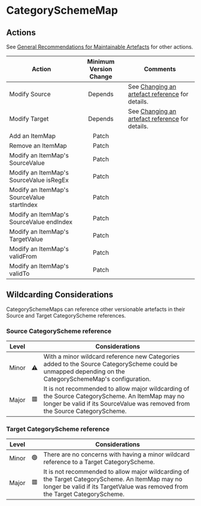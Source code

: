 # CategorySchemeMap

## Actions

See [General Recommendations for Maintainable Artefacts](../General%20Recommendations%20for%20Maintainable%20Artefacts.md) for other actions.

| Action | Minimum Version Change | Comments|
|--------|:----------------------:|---------|
| Modify Source | Depends | See [Changing an artefact reference](../General%20Recommendations/Changing%20an%20artefact%20reference.md#changing-an-artefact-reference) for details. |
| Modify Target | Depends | See [Changing an artefact reference](../General%20Recommendations/Changing%20an%20artefact%20reference.md#changing-an-artefact-reference) for details. |
| Add an ItemMap | Patch | |
| Remove an ItemMap | Patch| |
| Modify an ItemMap's SourceValue | Patch | |
| Modify an ItemMap's SourceValue isRegEx | Patch | |
| Modify an ItemMap's SourceValue startIndex | Patch | |
| Modify an ItemMap's SourceValue endIndex | Patch | |
| Modify an ItemMap's TargetValue | Patch | |
| Modify an ItemMap's validFrom | Patch | |
| Modify an ItemMap's validTo | Patch | |

## Wildcarding Considerations

CategorySchemeMaps can reference other versionable artefacts in their Source and Target CategoryScheme references.

### Source CategoryScheme reference

| Level |    | Considerations|
|-------|:--:|---------------|
| Minor | ⚠️ | With a minor wildcard reference new Categories added to the Source CategoryScheme could be unmapped depending on the CategorySchemeMap's configuration. |  
| Major | 🟥 | It is not recommended to allow major wildcarding of the Source CategoryScheme. An ItemMap may no longer be valid if its SourceValue was removed from the Source CategoryScheme. |  

### Target CategoryScheme reference

| Level |    | Considerations|
|-------|:--:|---------------|
| Minor | 🟢 | There are no concerns with having a minor wildcard reference to a Target CategoryScheme. |  
| Major | 🟥 | It is not recommended to allow major wildcarding of the Target CategoryScheme. An ItemMap may no longer be valid if its TargetValue was removed from the Target CategoryScheme. |
